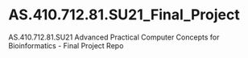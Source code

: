 # AS.410.712.81.SU21_Final_Project
AS.410.712.81.SU21 Advanced Practical Computer Concepts for Bioinformatics - Final Project Repo
